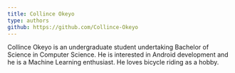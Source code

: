 ```yaml
---
title: Collince Okeyo
type: authors
github: https://github.com/Collince-Okeyo
---
```

Collince Okeyo is an undergraduate student undertaking Bachelor of Science in Computer Science. He is interested in Android development and he is a Machine Learning enthusiast. He loves bicycle riding as a hobby.
